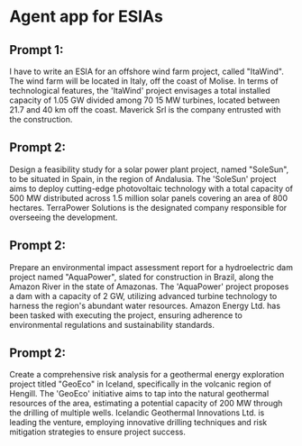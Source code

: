 # Agent app for ESIAs

## Prompt 1:
I have to write an ESIA for an offshore wind farm project, called "ItaWind". The wind farm will be located in Italy, off the coast of Molise. In terms of technological features, the 'ItaWind' project envisages a total installed capacity of 1.05 GW divided among 70 15 MW turbines, located between 21.7 and 40 km off the coast. Maverick Srl is the company entrusted with the construction.

## Prompt 2:
Design a feasibility study for a solar power plant project, named "SoleSun", to be situated in Spain, in the region of Andalusia. The 'SoleSun' project aims to deploy cutting-edge photovoltaic technology with a total capacity of 500 MW distributed across 1.5 million solar panels covering an area of 800 hectares. TerraPower Solutions is the designated company responsible for overseeing the development.

## Prompt 2:
Prepare an environmental impact assessment report for a hydroelectric dam project named "AquaPower", slated for construction in Brazil, along the Amazon River in the state of Amazonas. The 'AquaPower' project proposes a dam with a capacity of 2 GW, utilizing advanced turbine technology to harness the region's abundant water resources. Amazon Energy Ltd. has been tasked with executing the project, ensuring adherence to environmental regulations and sustainability standards.

## Prompt 2:
Create a comprehensive risk analysis for a geothermal energy exploration project titled "GeoEco" in Iceland, specifically in the volcanic region of Hengill. The 'GeoEco' initiative aims to tap into the natural geothermal resources of the area, estimating a potential capacity of 200 MW through the drilling of multiple wells. Icelandic Geothermal Innovations Ltd. is leading the venture, employing innovative drilling techniques and risk mitigation strategies to ensure project success.





